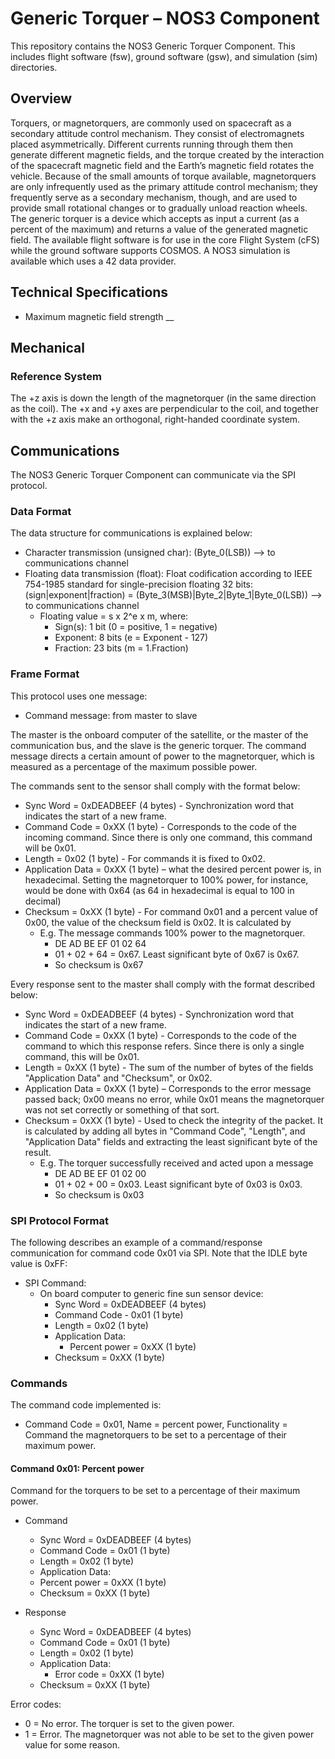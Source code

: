 # Generic Torquer – NOS3 Component
This repository contains the NOS3 Generic Torquer Component. This includes flight software (fsw), ground software (gsw), and simulation (sim) directories.

## Overview
Torquers, or magnetorquers, are commonly used on spacecraft as a secondary attitude control mechanism. They consist of electromagnets placed asymmetrically. Different currents running through them then generate different magnetic fields, and the torque created by the interaction of the spacecraft magnetic field and the Earth’s magnetic field rotates the vehicle. Because of the small amounts of torque available, magnetorquers are only infrequently used as the primary attitude control mechanism; they frequently serve as a secondary mechanism, though, and are used to provide small rotational changes or to gradually unload reaction wheels. 
The generic torquer is a device which accepts as input a current (as a percent of the maximum) and returns a value of the generated magnetic field. 
The available flight software is for use in the core Flight System (cFS) while the ground software supports COSMOS.
A NOS3 simulation is available which uses a 42 data provider.

## Technical Specifications
- Maximum magnetic field strength __

## Mechanical
### Reference System
The +z axis is down the length of the magnetorquer (in the same direction as the coil). The +x and +y axes are perpendicular to the coil, and together with the +z axis make an orthogonal, right-handed coordinate system.

## Communications
The NOS3 Generic Torquer Component can communicate via the SPI protocol.

### Data Format
The data structure for communications is explained below:
- Character transmission (unsigned char):  (Byte_0(LSB)) --> to communications channel
- Floating data transmission (float):  Float codification according to IEEE 754-1985 standard for single-precision floating 32 bits:  (sign|exponent|fraction) = (Byte_3(MSB)|Byte_2|Byte_1|Byte_0(LSB)) --> to communications channel
    - Floating value = s x 2^e x m, where:
        - Sign(s): 1 bit (0 = positive, 1 = negative)
        - Exponent: 8 bits (e = Exponent - 127)
        - Fraction: 23 bits (m = 1.Fraction)

### Frame Format
This protocol uses one message:
- Command message: from master to slave

The master is the onboard computer of the satellite, or the master of the communication bus, and the slave is the generic torquer. The command message directs a certain amount of power to the magnetorquer, which is measured as a percentage of the maximum possible power.

The commands sent to the sensor shall comply with the format below:
- Sync Word = 0xDEADBEEF (4 bytes) - Synchronization word that indicates the start of a new frame.
- Command Code = 0xXX (1 byte) - Corresponds to the code of the incoming command. Since there is only one command, this command will be 0x01.
- Length = 0x02 (1 byte) - For commands it is fixed to 0x02.
- Application Data = 0xXX (1 byte) – what the desired percent power is, in hexadecimal. Setting the magnetorquer to 100% power, for instance, would be done with 0x64 (as 64 in hexadecimal is equal to 100 in decimal)
- Checksum = 0xXX (1 byte) - For command 0x01 and a percent value of 0x00, the value of the checksum field is 0x02. It is calculated by 
    - E.g. The message commands 100% power to the magnetorquer.
        - DE AD BE EF 01 02 64 
        - 01 + 02 + 64 = 0x67.  Least significant byte of 0x67 is 0x67.
        - So checksum is 0x67


Every response sent to the master shall comply with the format described below:
- Sync Word = 0xDEADBEEF (4 bytes) - Synchronization word that indicates the start of a new frame.
- Command Code = 0xXX (1 byte) - Corresponds to the code of the command to which this response refers. Since there is only a single command, this will be 0x01.
- Length = 0xXX (1 byte) - The sum of the number of bytes of the fields "Application Data" and "Checksum", or 0x02.
- Application Data = 0xXX (1 byte) – Corresponds to the error message passed back; 0x00 means no error, while 0x01 means the magnetorquer was not set correctly or something of that sort.
- Checksum = 0xXX (1 byte) - Used to check the integrity of the packet.  It is calculated by adding all bytes in "Command Code", "Length", and "Application Data" fields and extracting the least significant byte of the result.
    - E.g. The torquer successfully received and acted upon a message
        - DE AD BE EF 01 02 00 
        - 01 + 02 + 00 = 0x03.  Least significant byte of 0x03 is 0x03.
        - So checksum is 0x03

### SPI Protocol Format
The following describes an example of a command/response communication for command code 0x01 via SPI.  Note that the IDLE byte value is 0xFF:

- SPI Command:
    - On board computer to generic fine sun sensor device:
        - Sync Word = 0xDEADBEEF (4 bytes)
        - Command Code - 0x01 (1 byte)
        - Length = 0x02 (1 byte)
        - Application Data:
            - Percent power = 0xXX (1 byte)
        - Checksum = 0xXX (1 byte)

### Commands
The command code implemented is:
- Command Code = 0x01, Name = percent power, Functionality = Command the magnetorquers to be set to a percentage of their maximum power.

#### Command 0x01:  Percent power
Command for the torquers to be set to a percentage of their maximum power.  
- Command
    - Sync Word = 0xDEADBEEF (4 bytes)
    - Command Code = 0x01 (1 byte)
    - Length = 0x02 (1 byte)
    - Application Data:
	- Percent power = 0xXX (1 byte)
    - Checksum = 0xXX (1 byte)

- Response
    - Sync Word = 0xDEADBEEF (4 bytes)
    - Command Code = 0x01 (1 byte)
    - Length = 0x02 (1 byte)
    - Application Data:
        - Error code = 0xXX (1 byte)
    - Checksum = 0xXX (1 byte)

Error codes:
- 0 = No error.  The torquer is set to the given power.
- 1 = Error.  The magnetorquer was not able to be set to the given power value for some reason.


